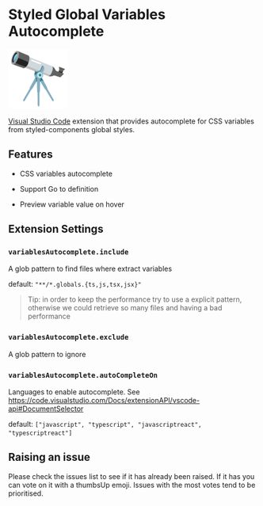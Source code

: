 # Styled Global Variables Autocomplete

![fields](media/telescope.png)

[Visual Studio Code](https://code.visualstudio.com) extension that provides autocomplete for CSS variables from styled-components global styles.

## Features

* CSS variables autocomplete
<!-- Insert gif -->
* Support Go to definition
<!-- Insert gif -->
* Preview variable value on hover
<!-- Insert gif -->

## Extension Settings

### `variablesAutocomplete.include` 
A glob pattern to find files where extract variables

default: `"**/*.globals.{ts,js,tsx,jsx}"`

> Tip: in order to keep the performance try to use a explicit pattern, otherwise we could retrieve so many files and having a bad performance

### `variablesAutocomplete.exclude`
A glob pattern to ignore

### `variablesAutocomplete.autoCompleteOn`
Languages to enable autocomplete. See https://code.visualstudio.com/Docs/extensionAPI/vscode-api#DocumentSelector

default: `["javascript", "typescript", "javascriptreact", "typescriptreact"]`

## Raising an issue

Please check the issues list to see if it has already been raised. If it has you can vote on it with a thumbsUp emoji. Issues with the most votes tend to be prioritised.